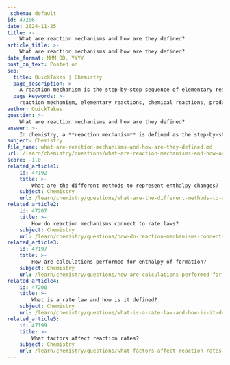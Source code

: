 ```yaml
---
_schema: default
id: 47206
date: 2024-11-25
title: >-
    What are reaction mechanisms and how are they defined?
article_title: >-
    What are reaction mechanisms and how are they defined?
date_format: MMM DD, YYYY
post_on_text: Posted on
seo:
  title: QuickTakes | Chemistry
  page_description: >-
    A reaction mechanism is the step-by-step sequence of elementary reactions that describes how reactants are transformed into products in chemistry, crucial for predicting products, explaining observations, and designing synthetic routes.
  page_keywords: >-
    reaction mechanism, elementary reactions, chemical reactions, products prediction, reaction kinetics, synthetic pathways, molecular processes, stoichiometry, activation energy, chemical bonds
author: QuickTakes
question: >-
    What are reaction mechanisms and how are they defined?
answer: >-
    In chemistry, a **reaction mechanism** is defined as the step-by-step sequence of elementary reactions through which reactants are transformed into products. It provides a detailed description of the processes that occur at the molecular level during a chemical reaction, including the rearrangement of atoms, the formation and breaking of chemical bonds, and the movement of electrons.\n\nUnderstanding reaction mechanisms is crucial for several reasons:\n\n1. **Predicting Products**: By elucidating the individual steps involved in a reaction, chemists can predict the products that will be formed.\n2. **Explaining Observations**: Reaction mechanisms help explain experimental observations, such as reaction rates and the effects of various conditions on the reaction.\n3. **Designing Synthetic Routes**: Knowledge of reaction mechanisms is essential for developing new synthetic pathways in organic chemistry.\n\nA reaction mechanism typically consists of a series of elementary reactions, which are the simplest processes that occur in a reaction. Each elementary reaction can involve one or more reactant species, categorized as unimolecular (one reactant), bimolecular (two reactants), or termolecular (three reactants). The overall reaction mechanism must satisfy certain requirements, including consistency with the stoichiometry of the overall reaction and alignment with the experimentally determined rate law.\n\nIn summary, a reaction mechanism not only describes how reactants are converted into products but also provides insights into the kinetic and thermodynamic aspects of the reaction, including concepts like activation energy and the role of catalysts. Understanding these mechanisms is fundamental to the field of thermochemistry and chemical kinetics.
subject: Chemistry
file_name: what-are-reaction-mechanisms-and-how-are-they-defined.md
url: /learn/chemistry/questions/what-are-reaction-mechanisms-and-how-are-they-defined
score: -1.0
related_article1:
    id: 47192
    title: >-
        What are the different methods to represent enthalpy changes?
    subject: Chemistry
    url: /learn/chemistry/questions/what-are-the-different-methods-to-represent-enthalpy-changes
related_article2:
    id: 47207
    title: >-
        How do reaction mechanisms connect to rate laws?
    subject: Chemistry
    url: /learn/chemistry/questions/how-do-reaction-mechanisms-connect-to-rate-laws
related_article3:
    id: 47197
    title: >-
        How are calculations performed for enthalpy of formation?
    subject: Chemistry
    url: /learn/chemistry/questions/how-are-calculations-performed-for-enthalpy-of-formation
related_article4:
    id: 47200
    title: >-
        What is a rate law and how is it defined?
    subject: Chemistry
    url: /learn/chemistry/questions/what-is-a-rate-law-and-how-is-it-defined
related_article5:
    id: 47199
    title: >-
        What factors affect reaction rates?
    subject: Chemistry
    url: /learn/chemistry/questions/what-factors-affect-reaction-rates
---
```


&nbsp;